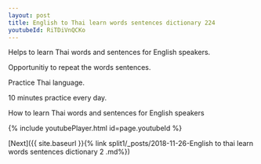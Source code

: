 ```yaml
---
layout: post
title: English to Thai learn words sentences dictionary 224 
youtubeId: RiTDiVnQCKo
---
```

 
 
Helps to learn Thai words and sentences for English speakers.

Opportunitiy to repeat the words sentences. 

Practice Thai language. 
 
10 minutes practice every day. 
 
How to learn Thai words and sentences for English speakers 
 
{% include youtubePlayer.html id=page.youtubeId %}
 
 
[Next]({{ site.baseurl }}{% link  split1/_posts/2018-11-26-English to thai learn words sentences dictionary 2 .md%})
 

